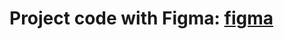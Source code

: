 # Project code with Figma: [figma](https://www.figma.com/design/UpMVQmZknmKi8tnv3OWbiC/Coinpay-Fintech-Finance-Mobile-App-UI-kit--Community---Community-?node-id=4-4&p=f&t=COwIhxBd8NcTroLJ-0)
